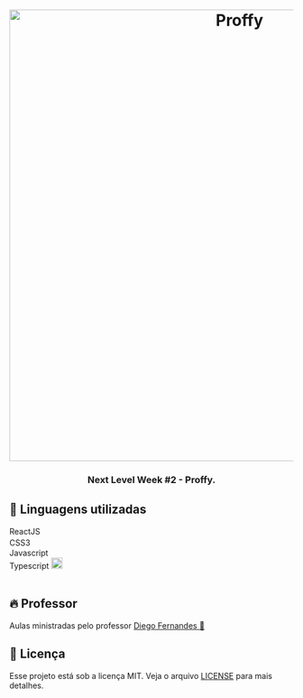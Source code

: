 <h1 align="center">
  <img alt="Proffy" src="https://user-images.githubusercontent.com/60045489/89305451-0862c680-d645-11ea-9f88-a4c9446e7d72.gif" width="800px" />
</h1>

<h3 align="center">
  Next Level Week #2 - Proffy.
</h3>

## :rocket: Linguagens utilizadas
  ReactJS <img src="https://cdn.worldvectorlogo.com/logos/react.svg" width="20px" height="15px"> <br/>
  CSS3  <img src="https://breitembach.github.io/assets/icons/css.png" width="20px" height="17px"><br/>
  Javascript <img src="https://img1.gratispng.com/20180809/rok/kisspng-javascript-and-jquery-interactive-front-end-web-d--5b6cfa25cf8a30.0077362015338685818501.jpg" width="20px" height="15px"><br />
  Typescript <img src="https://encrypted-tbn0.gstatic.com/images?q=tbn%3AANd9GcQWMKVBJ_CZ61ofL_QC6KgtbZj9zYrJPrSyCw&usqp=CAU" width="20px" height="20px"><br/> <br/>
  
  
## :fire: Professor
Aulas ministradas pelo professor <a href="https://github.com/diego3g">Diego Fernandes :rocket:</a><br/> 

## :memo: Licença
Esse projeto está sob a licença MIT. Veja o arquivo [LICENSE](LICENSE.md) para mais detalhes.

